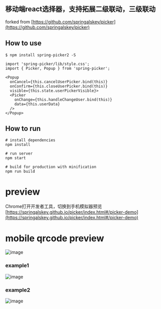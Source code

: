 ## 移动端react选择器，支持拓展二级联动，三级联动

forked from [https://github.com/springalskey/picker](https://github.com/springalskey/picker)

## How to use

```
$ npm install spring-picker2 -S

import 'spring-picker/lib/style.css';
import { Picker, Popup } from 'spring-picker';

<Popup
  onCancel={this.cancelUserPicker.bind(this)}
  onConfirm={this.closeUserPicker.bind(this)}
  visible={this.state.userPickerVisible}>
  <Picker
    onChange={this.handleChangeUser.bind(this)}
    data={this.userData}
  />
</Popup>

```

## How to run

```
# install dependencies
npm install

# run server
npm start

# build for production with minification
npm run build

```

# preview
Chrome打开开发者工具，切换到手机模拟器预览  
[https://springalskey.github.io/picker/index.html#/picker-demo](https://springalskey.github.io/picker/index.html#/picker-demo)


# mobile qrcode preview
![image](https://github.com/springalskey/picker/blob/master/src/assets/picker-preview.jpeg)


### example1
![image](https://github.com/springalskey/picker/blob/master/src/assets/demo1.png)

### example2
![image](https://github.com/springalskey/picker/blob/master/src/assets/demo2.png)


